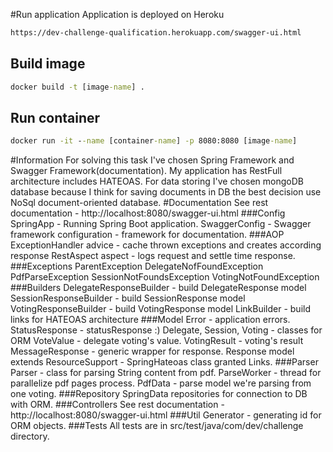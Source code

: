 #Run application
Application is deployed on Heroku
```cmd
https://dev-challenge-qualification.herokuapp.com/swagger-ui.html
```
## Build image
```cmd
docker build -t [image-name] .
```
## Run container
```cmd
docker run -it --name [container-name] -p 8080:8080 [image-name]
```
#Information
For solving this task I've chosen Spring Framework and Swagger Framework(documentation).
My application has RestFull architecture includes HATEOAS.
For data storing I've chosen mongoDB database because I think for saving documents in DB the best decision use NoSql document-oriented database.
#Documentation
See rest documentation - http://localhost:8080/swagger-ui.html
###Config
SpringApp - Running Spring Boot application.
SwaggerConfig - Swagger framework configuration - framework for documentation.
###AOP
ExceptionHandler advice - cache thrown exceptions and creates according response
RestAspect aspect - logs request and settle time response.
###Exceptions
ParentException
DelegateNofFoundException
PdfParseException
SessionNotFoundsException
VotingNotFoundException
###Builders
DelegateResponseBuilder - build DelegateResponse model
SessionResponseBuilder - build SessionResponse model
VotingResponseBuilder - build VotingResponse model
LinkBuilder - build links for HATEOAS architecture
###Model
Error - application errors.
StatusResponse - statusResponse :)
Delegate, Session, Voting - classes for ORM
VoteValue - delegate voting's value.
VotingResult - voting's result
MessageResponse - generic wrapper for response.
Response model extends ResourceSupport - SpringHateoas class granted Links.
###Parser
Parser - class for parsing String content from pdf.
ParseWorker - thread for parallelize pdf pages process.
PdfData - parse model we're parsing from one voting.
###Repository
SpringData repositories for connection to DB with ORM.
###Controllers
See rest documentation - http://localhost:8080/swagger-ui.html
###Util
Generator - generating id for ORM objects.
###Tests
All tests are in src/test/java/com/dev/challenge directory.